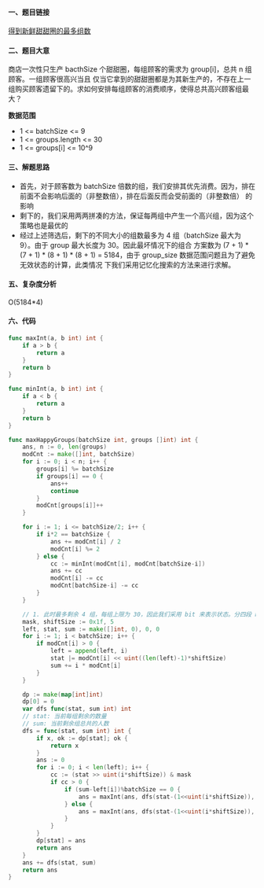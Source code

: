 #### 一、题目链接
[得到新鲜甜甜圈的最多组数](https://leetcode-cn.com/problems/maximum-number-of-groups-getting-fresh-donuts/)

#### 二、题目大意
商店一次性只生产 bacthSize 个甜甜圈，每组顾客的需求为 group[i]，总共 n 组顾客。一组顾客很高兴当且
仅当它拿到的甜甜圈都是为其新生产的，不存在上一组购买顾客遗留下的。求如何安排每组顾客的消费顺序，使得总共高兴顾客组最大？

**数据范围**
- 1 <= batchSize <= 9
- 1 <= groups.length <= 30
- 1 <= groups[i] <= 10^9

#### 三、解题思路
- 首先，对于顾客数为 batchSize 倍数的组，我们安排其优先消费。因为，排在前面不会影响后面的（非整数倍），排在后面反而会受前面的（非整数倍）
的影响
- 剩下的，我们采用两两拼凑的方法，保证每两组中产生一个高兴组，因为这个策略也是最优的
- 经过上述筛选后，剩下的不同大小的组数最多为 4 组（batchSize 最大为 9）。由于 group 最大长度为 30。因此最坏情况下的组合
方案数为 (7 + 1) * (7 + 1) * (8 + 1) * (8 + 1) = 5184，由于 group_size 数据范围问题且为了避免无效状态的计算，此类情况
下我们采用记忆化搜索的方法来进行求解。

#### 五、复杂度分析
O(5184*4)

#### 六、代码
```go
func maxInt(a, b int) int {
	if a > b {
		return a
	}
	return b
}

func minInt(a, b int) int {
	if a < b {
		return a
	}
	return b
}

func maxHappyGroups(batchSize int, groups []int) int {
	ans, n := 0, len(groups)
	modCnt := make([]int, batchSize)
	for i := 0; i < n; i++ {
		groups[i] %= batchSize
		if groups[i] == 0 {
			ans++
			continue
		}
		modCnt[groups[i]]++
	}

	for i := 1; i <= batchSize/2; i++ {
		if i*2 == batchSize {
			ans += modCnt[i] / 2
			modCnt[i] %= 2
		} else {
			cc := minInt(modCnt[i], modCnt[batchSize-i])
			ans += cc
			modCnt[i] -= cc
			modCnt[batchSize-i] -= cc
		}
	}

	// 1. 此时最多剩余 4 组，每组上限为 30，因此我们采用 bit 来表示状态。分四段 bit 位表示
	mask, shiftSize := 0x1f, 5
	left, stat, sum := make([]int, 0), 0, 0
	for i := 1; i < batchSize; i++ {
		if modCnt[i] > 0 {
			left = append(left, i)
			stat |= modCnt[i] << uint((len(left)-1)*shiftSize)
			sum += i * modCnt[i]
		}
	}

	dp := make(map[int]int)
	dp[0] = 0
	var dfs func(stat, sum int) int
	// stat: 当前每组剩余的数量
	// sum: 当前剩余组总共的人数
	dfs = func(stat, sum int) int {
		if x, ok := dp[stat]; ok {
			return x
		}
		ans := 0
		for i := 0; i < len(left); i++ {
			cc := (stat >> uint(i*shiftSize)) & mask
			if cc > 0 {
				if (sum-left[i])%batchSize == 0 {
					ans = maxInt(ans, dfs(stat-(1<<uint(i*shiftSize)), sum-left[i])+1)
				} else {
					ans = maxInt(ans, dfs(stat-(1<<uint(i*shiftSize)), sum-left[i]))
				}
			}
		}
		dp[stat] = ans
		return ans
	}
	ans += dfs(stat, sum)
	return ans
}
```